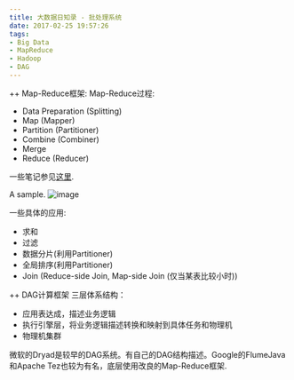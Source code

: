 ```yaml
---
title: 大数据日知录 - 批处理系统
date: 2017-02-25 19:57:26
tags:
- Big Data
- MapReduce
- Hadoop
- DAG
---
```

++ Map-Reduce框架:
Map-Reduce过程:
- Data Preparation (Splitting)
- Map (Mapper)
- Partition (Partitioner)
- Combine (Combiner)
- Merge
- Reduce (Reducer)

一些笔记参见[这里](https://zhuzhigao.github.io/2016/11/19/Hadoop/).

<!-- more-->
A sample.
![image](http://cdn.guru99.com/images/Big_Data/061114_0930_Introductio1.png)

一些具体的应用:
- 求和
- 过滤
- 数据分片(利用Partitioner)
- 全局排序(利用Partitioner)
- Join (Reduce-side Join, Map-side Join (仅当某表比较小时))

++ DAG计算框架
三层体系结构：
- 应用表达成，描述业务逻辑
- 执行引擎层，将业务逻辑描述转换和映射到具体任务和物理机
- 物理机集群

微软的Dryad是较早的DAG系统。有自己的DAG结构描述。Google的FlumeJava和Apache Tez也较为有名，底层使用改良的Map-Reduce框架.





